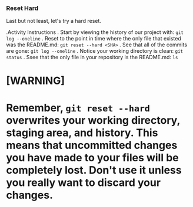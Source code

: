 ### Reset Hard

Last but not least, let's try a hard reset.

.Activity Instructions
. Start by viewing the history of our project with: `git log --oneline`
. Reset to the point in time where the only file that existed was the README.md: `git reset --hard <SHA>`
. See that all of the commits are gone: `git log --oneline`
. Notice your working directory is clean: `git status`
. Ssee that the only file in your repository is the README.md: `ls`

[WARNING]
====
Remember, `git reset --hard` overwrites your working directory, staging area, and history. This means that uncommitted changes you have made to your files will be completely lost. Don't use it unless you really want to discard your changes.
====
